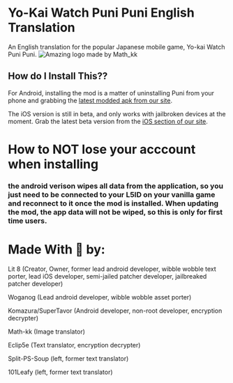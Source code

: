 
# Yo-Kai Watch Puni Puni English Translation 

An English translation for the popular Japanese mobile game, Yo-kai Watch Puni Puni.
![Amazing logo made by Math_kk](https://i.imgur.com/39kA5rB.png)

## How do I Install This??

For Android, installing the mod is a matter of uninstalling Puni from your phone and grabbing the [latest modded apk from our site](https://www.punitranslation.com/downloads/android).

The iOS version is still in beta, and only works with jailbroken devices at the moment. Grab the latest beta version from the [iOS section of our site](https://www.punitranslation.com/downloads/ios).


# How to NOT lose your acccount when installing

### the android verison wipes all data from the application, so you just need to be connected to your L5ID on your vanilla game and reconnect to it once the mod is installed. When updating the mod, the app data will not be wiped, so this is only for first time users.


# Made With 💙 by:
Lit 8 (Creator, Owner, former lead android developer, wibble wobble text porter, lead iOS developer, semi-jailed patcher developer, jailbreaked patcher developer)

Woganog (Lead android developer, wibble wobble asset porter)

Komazura/SuperTavor (Android developer, non-root developer, encryption decrypter)

Math-kk (Image translator)

Eclip5e (Text translator, encryption decrypter)

Split-PS-Soup (left, former text translator)

101Leafy (left, former text translator)

